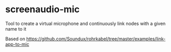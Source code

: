 # screenaudio-mic
Tool to create a virtual microphone and continuously link nodes with a given name to it

Based on https://github.com/Soundux/rohrkabel/tree/master/examples/link-app-to-mic
